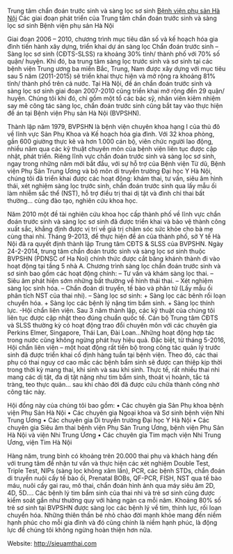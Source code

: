 Trung tâm chẩn đoán trước sinh và sàng lọc sơ sinh [Bệnh viện phụ sản Hà
Nội](https://vi-vn.facebook.com/trungtamchandoantruocsinhbenhvienphusanhanoi/)
Các giai đoạn phát triển của Trung tâm chẩn đoán trước sinh và sàng lọc
sơ sinh Bệnh viện phụ sản Hà Nội

Giai đoạn 2006 – 2010, chương trình mục tiêu dân số và kế hoạch hóa gia
đình tiến hành xây dựng, triển khai dự án sàng lọc Chẩn đoán trước sinh
– Sàng lọc sơ sinh (CĐTS-SLSS) ra khoảng 30% tỉnh/ thành phố với 70% số
quận/ huyện. Khi đó, ba trung tâm sàng lọc trước sinh và sơ sinh tại các
bệnh viện Trung ương ba miền Bắc, Trung, Nam được xây dựng với mục tiêu
sau 5 năm (2011-2015) sẽ triển khai thực hiện và mở rộng ra khoảng 81%
tỉnh/ thành phố trên cả nước. Tại Hà Nội, đề án chẩn đoán trước sinh
và sàng lọc sơ sinh giai đoạn 2007-2010 cũng triển khai mở rộng đến 29
quận/ huyện. Chúng tôi khi đó, chỉ gồm một tổ các bác sỹ, nhân viên kiêm
nhiệm say mê công tác sàng lọc, chẩn đoán trước sinh cũng bắt tay vào
thực hiện đề án tại Bệnh viện Phụ sản Hà Nội (BVPSHN).

Thành lập năm 1979, BVPSHN là bệnh viện chuyên khoa hạng I của thủ đô về
lĩnh vực Sản Phụ Khoa và Kế hoạch hóa gia đình. Với 32 khoa phòng, gần
600 giường thực kê và hơn 1.000 cán bộ, viên chức người lao động, nhiều
năm qua các kỹ thuật chuyên môn của bệnh viện liên tục được cập nhật,
phát triển. Riêng lĩnh vực chẩn đoán trước sinh và sàng lọc sơ sinh,
ngay trong những năm mới bắt đầu, với sự hỗ trợ của Bệnh viện Từ dũ,
Bệnh viện Phụ Sản Trung Ương và bộ môn di truyền trường Đại học Y Hà
Nội, chúng tôi đã triển khai được các hoạt động: khám thai, tư vấn,
siêu âm hình thái, xét nghiệm sàng lọc trước sinh, chẩn đoán trước sinh
qua lấy mẫu ối làm nhiễm sắc thể (NST), hỗ trợ điều trị thai dị tật và
đình chỉ thai bất thường… cùng đào tạo, nghiên cứu khoa học.

Năm 2010 một đề tài nghiên cứu khoa học cấp thành phố về lĩnh vực chẩn
đoán trước sinh và sàng lọc sơ sinh đã được triển khai và bảo vệ thành
công xuất sắc, khẳng định được vị trí về giá trị chăm sóc sức khỏe cho
bà mẹ cùng thai nhi. Tháng 9-2013, để thực hiện đề án của thành phố, sở
Y tế Hà Nội đã ra quyết định thành lập Trung tâm CĐTS & SLSS của BVPSHN.
Ngày 24-2-2014, trung tâm chẩn đoán trước sinh và sàng lọc sơ sinh thuộc
BVPSHN (PDNSC of Ha Noi) chính thức được cắt băng khánh thành đi vào
hoạt động tại tầng 5 nhà A. Chương trình sàng lọc chẩn đoán trước sinh
và sơ sinh bao gồm các hoạt động chính: – Tư vấn và khám sàng lọc thai.
– Siêu âm phát hiện sớm những bất thường về hình thái thai. – Xét
nghiệm sàng lọc sinh hóa. – Chẩn đoán di truyền, tế bào và phân tử
(Lấy mẫu ối phân tích NST của thai nhi). – Sàng lọc sơ sinh: + Sàng
lọc các bênh rối loạn chuyển hóa. + Sàng lọc các bệnh lý nặng tim bẩm
sinh. + Sàng lọc thính lực. -Hội chẩn liên viện. Sau 3 năm thành lập,
các kỹ thuật của chúng tôi liên tục được cập nhật theo đúng chuẩn quốc
tế. Cán bộ Trung tâm CĐTS và SLSS thường kỳ có hoạt động trao đổi chuyên
môn với các chuyên gia Perkins Elmer, Singapore, Thái Lan, Đài
Loan…Những hoạt động hợp tác trong nước cũng không ngừng phát huy
hiệu quả. Đặc biệt, từ tháng 5-2016, Hội chẩn liên viện – một hoạt
động rất tiến bộ trong công tác quản lý trước sinh đã được triển khai
cố định hàng tuần tại bệnh viện. Theo đó, các thai phụ có thai nguy cơ
cao mắc các bệnh bẩm sinh sẽ được can thiệp kịp thời trong thời kỳ mang
thai, khi sinh và sau khi sinh. Thực tế, rất nhiều thai nhi mang các dị
tật, đa dị tật nặng như tim bẩm sinh, thoát vị hoành, tắc tá tràng, teo
thực quản… sau khi chào đời đã được cứu chữa thành công nhờ công tác
này.

Hội đồng này của chúng tôi bao gồm: • Các chuyên gia Sản Phụ khoa bệnh
viện Phụ Sản Hà Nội • Các chuyên gia Ngoại khoa và Sơ sinh bệnh viện Nhi
Trung Ương • Các chuyên gia Di truyền trường Đại học Y Hà Nội • Các
chuyên gia Siêu âm thai bệnh viện Phụ Sản Trung Ương, bệnh viện Phụ Sản
Hà Nội và viện Nhi Trung Ương • Các chuyên gia Tim mạch viện Nhi Trung
Ương, viện Tim Hà Nội

Hàng năm, trung bình có khoảng trên 20.000 thai phụ và khách hàng đến
với trung tâm để nhận tư vấn và thực hiện các xét nghiệm Double Test,
Triple Test, NIPs (sàng lọc không xâm lấn), PCR, các bệnh STDs, chẩn
đoán di truyền nuôi cấy tế bào ối, Prenatal BOBs, QF-PCR, FISH, NST
qua tế bào máu, nuôi cấy gai rau, mô thai, chẩn đoán hình ảnh qua máy
siêu âm 2D, 4D, 5D…. Các bệnh lý tim bẩm sinh của thai nhi và trẻ sơ
sinh cũng được kiểm soát gần như thường quy với hàng ngàn ca mỗi năm.
Khoảng 80% số trẻ sơ sinh tại BVPSHN được sàng lọc các bệnh lý về tim,
thính lực, rối loạn chuyển hóa. Những thiên thần bé nhỏ chào đời mạnh
khỏe mang đến niềm hạnh phúc cho mỗi gia đình và đó cũng chính là niềm
hạnh phúc, là động lực để chúng tôi không ngừng hoàn thiện hơn nữa.

Website: <http://sieuamthai.com>
